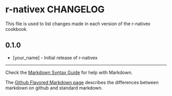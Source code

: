 r-nativex CHANGELOG
===================

This file is used to list changes made in each version of the r-nativex cookbook.

0.1.0
-----
- [your_name] - Initial release of r-nativex

- - -
Check the [Markdown Syntax Guide](http://daringfireball.net/projects/markdown/syntax) for help with Markdown.

The [Github Flavored Markdown page](http://github.github.com/github-flavored-markdown/) describes the differences between markdown on github and standard markdown.
